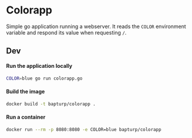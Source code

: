 # Colorapp

Simple go application running a webserver. It reads the `COLOR` environment variable and respond its value when requesting `/`.

## Dev

#### Run the application locally

```sh
COLOR=blue go run colorapp.go
```

#### Build the image

```sh
docker build -t bapturp/colorapp .
```

#### Run a container

```sh
docker run --rm -p 8080:8080 -e COLOR=blue bapturp/colorapp
```
